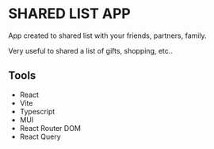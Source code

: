 # SHARED LIST APP

App created to shared list with your friends, partners, family.

Very useful to shared a list of gifts, shopping, etc..

## Tools

- React
- Vite
- Typescript
- MUI
- React Router DOM
- React Query